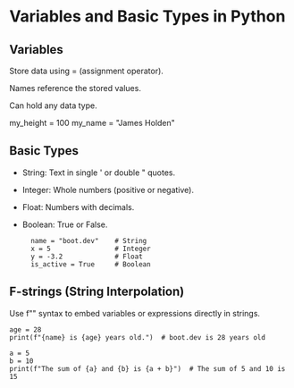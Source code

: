 # Variables and Basic Types in Python

## Variables
Store data using = (assignment operator).

Names reference the stored values.

Can hold any data type.


my_height = 100
my_name = "James Holden"

## Basic Types

- String: Text in single ' or double " quotes.
- Integer: Whole numbers (positive or negative).
- Float: Numbers with decimals.
- Boolean: True or False.

        name = "boot.dev"    # String
        x = 5                # Integer
        y = -3.2             # Float
        is_active = True     # Boolean
  
## F-strings (String Interpolation)

Use f"" syntax to embed variables or expressions directly in strings.

    age = 28
    print(f"{name} is {age} years old.")  # boot.dev is 28 years old

    a = 5
    b = 10
    print(f"The sum of {a} and {b} is {a + b}")  # The sum of 5 and 10 is 15
